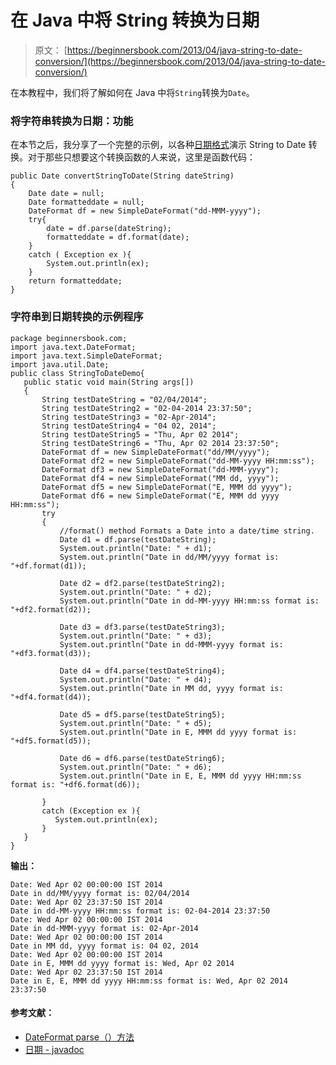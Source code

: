 # 在 Java 中将 String 转换为日期

> 原文： [https://beginnersbook.com/2013/04/java-string-to-date-conversion/](https://beginnersbook.com/2013/04/java-string-to-date-conversion/)

在本教程中，我们将了解如何在 Java 中将`String`转换为`Date`。

### 将字符串转换为日期：功能

在本节之后，我分享了一个完整的示例，以各种[日期格式](https://beginnersbook.com/2013/04/java-date-format/)演示 String to Date 转换。对于那些只想要这个转换函数的人来说，这里是函数代码：

```
public Date convertStringToDate(String dateString)
{
    Date date = null;
    Date formatteddate = null;
    DateFormat df = new SimpleDateFormat("dd-MMM-yyyy");
    try{
        date = df.parse(dateString);
        formatteddate = df.format(date);
    }
    catch ( Exception ex ){
        System.out.println(ex);
    }
    return formatteddate;
}
```

### 字符串到日期转换的示例程序

```
package beginnersbook.com;
import java.text.DateFormat;
import java.text.SimpleDateFormat;
import java.util.Date;
public class StringToDateDemo{
   public static void main(String args[])
   {
       String testDateString = "02/04/2014";
       String testDateString2 = "02-04-2014 23:37:50";
       String testDateString3 = "02-Apr-2014";
       String testDateString4 = "04 02, 2014";
       String testDateString5 = "Thu, Apr 02 2014";
       String testDateString6 = "Thu, Apr 02 2014 23:37:50";
       DateFormat df = new SimpleDateFormat("dd/MM/yyyy");
       DateFormat df2 = new SimpleDateFormat("dd-MM-yyyy HH:mm:ss");
       DateFormat df3 = new SimpleDateFormat("dd-MMM-yyyy");
       DateFormat df4 = new SimpleDateFormat("MM dd, yyyy");
       DateFormat df5 = new SimpleDateFormat("E, MMM dd yyyy");
       DateFormat df6 = new SimpleDateFormat("E, MMM dd yyyy HH:mm:ss");
       try
       {
           //format() method Formats a Date into a date/time string. 
           Date d1 = df.parse(testDateString);
           System.out.println("Date: " + d1);
           System.out.println("Date in dd/MM/yyyy format is: "+df.format(d1));

           Date d2 = df2.parse(testDateString2);
           System.out.println("Date: " + d2);
           System.out.println("Date in dd-MM-yyyy HH:mm:ss format is: "+df2.format(d2));

           Date d3 = df3.parse(testDateString3);
           System.out.println("Date: " + d3);
           System.out.println("Date in dd-MMM-yyyy format is: "+df3.format(d3));

           Date d4 = df4.parse(testDateString4);
           System.out.println("Date: " + d4);
           System.out.println("Date in MM dd, yyyy format is: "+df4.format(d4));

           Date d5 = df5.parse(testDateString5);
           System.out.println("Date: " + d5);
           System.out.println("Date in E, MMM dd yyyy format is: "+df5.format(d5));

           Date d6 = df6.parse(testDateString6);
           System.out.println("Date: " + d6);
           System.out.println("Date in E, E, MMM dd yyyy HH:mm:ss format is: "+df6.format(d6));

       }
       catch (Exception ex ){
          System.out.println(ex);
       }
   }
}
```

**输出：**

```
Date: Wed Apr 02 00:00:00 IST 2014
Date in dd/MM/yyyy format is: 02/04/2014
Date: Wed Apr 02 23:37:50 IST 2014
Date in dd-MM-yyyy HH:mm:ss format is: 02-04-2014 23:37:50
Date: Wed Apr 02 00:00:00 IST 2014
Date in dd-MMM-yyyy format is: 02-Apr-2014
Date: Wed Apr 02 00:00:00 IST 2014
Date in MM dd, yyyy format is: 04 02, 2014
Date: Wed Apr 02 00:00:00 IST 2014
Date in E, MMM dd yyyy format is: Wed, Apr 02 2014
Date: Wed Apr 02 23:37:50 IST 2014
Date in E, E, MMM dd yyyy HH:mm:ss format is: Wed, Apr 02 2014 23:37:50
```

#### 参考文献：

*   [DateFormat parse（）方法](https://docs.oracle.com/javase/7/docs/api/java/text/DateFormat.html#parse(java.lang.String))
*   [日期 - javadoc](https://docs.oracle.com/javase/7/docs/api/java/util/Date.html)